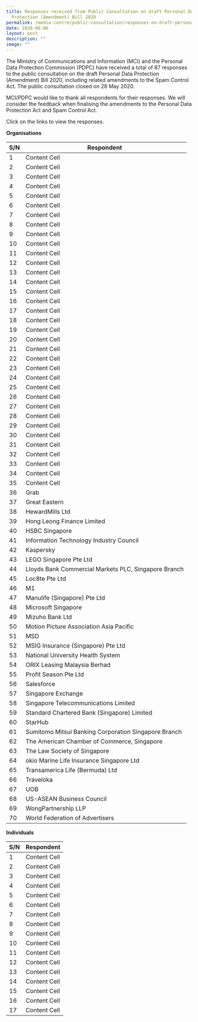 ```yaml
---
title: Responses received from Public Consultation on draft Personal Data
  Protection (Amendment) Bill 2020
permalink: /media-centre/public-consultation/responses-on-draft-personal-data-protection-amendment-bill/
date: 2020-06-06
layout: post
description: ""
image: ""
---
```

The Ministry of Communications and Information (MCI) and the Personal Data Protection Commission (PDPC) have received a total of 87 responses to the public consultation on the draft Personal Data Protection (Amendment) Bill 2020, including related amendments to the Spam Control Act. The public consultation closed on 28 May 2020.   
  
MCI/PDPC would like to thank all respondents for their responses. We will consider the feedback when finalising the amendments to the Personal Data Protection Act and Spam Control Act.   
  
Click on the links to view the responses.

**Organisations**

| S/N  | Respondent |
| ------------- | ------------- |
| 1  | Content Cell  |
| 2  | Content Cell  |
| 3  | Content Cell  |
| 4  | Content Cell  |
| 5  | Content Cell  |
| 6  | Content Cell  |
| 7  | Content Cell  |
| 8  | Content Cell  |
| 9  | Content Cell  |
| 10  | Content Cell  |
| 11  | Content Cell  |
| 12  | Content Cell  |
| 13  | Content Cell  |
| 14  | Content Cell  |
| 15  | Content Cell  |
| 16  | Content Cell  |
| 17  | Content Cell  |
| 18  | Content Cell  |
| 19  | Content Cell  |
| 20  | Content Cell  |
| 21  | Content Cell  |
| 22  | Content Cell  |
| 23  | Content Cell  |
| 24  | Content Cell  |
| 25  | Content Cell  |
| 26  | Content Cell  |
| 27  | Content Cell  |
| 28  | Content Cell  |
| 29  | Content Cell  |
| 30  | Content Cell  |
| 31  | Content Cell  |
| 32  | Content Cell  |
| 33  | Content Cell  |
| 34  | Content Cell  |
| 35  | Content Cell  |
| 36  | Grab  |
| 37  | Great Eastern  |
| 38  | HewardMills Ltd  |
| 39  | Hong Leong Finance Limited |
| 40  | HSBC Singapore  |
| 41  | Information Technology Industry Council  |
| 42  | Kaspersky  |
| 43  | LEGO Singapore Pte Ltd  |
| 44  | Lloyds Bank Commercial Markets PLC, Singapore Branch  |
| 45  | Loc8te Pte Ltd |
| 46 | M1  |
| 47  | Manulife (Singapore) Pte Ltd |
| 48  | Microsoft Singapore  |
| 49  | Mizuho Bank Ltd |
| 50  | Motion Picture Association Asia Pacific  |
| 51  | MSD |
| 52  | MSIG Insurance (Singapore) Pte Ltd  |
| 53  | National University Health System  |
| 54  | ORIX Leasing Malaysia Berhad  |
| 55  | Profit Season Pte Ltd  |
| 56  | Salesforce  |
| 57  | Singapore Exchange  |
| 58  | Singapore Telecommunications Limited  |
| 59  | Standard Chartered Bank (Singapore) Limited  |
| 60  | StarHub  |
| 61  | Sumitomo Mitsui Banking Corporation Singapore Branch  |
| 62  | The American Chamber of Commerce, Singapore  |
| 63  | The Law Society of Singapore  |
| 64  | okio Marine Life Insurance Singapore Ltd |
| 65  | Transamerica Life (Bermuda) Ltd  |
| 66 | Traveloka  |
| 67  | UOB |
| 68  | US-ASEAN Business Council  |
| 69  | WongPartnership LLP  |
| 70  | World Federation of Advertisers  |

**Individuals**

| S/N  | Respondent |
| ------------- | ------------- |
| 1  | Content Cell  |
| 2  | Content Cell  |
| 3  | Content Cell  |
| 4  | Content Cell  |
| 5  | Content Cell  |
| 6  | Content Cell  |
| 7  | Content Cell  |
| 8  | Content Cell  |
| 9  | Content Cell  |
| 10  | Content Cell  |
| 11  | Content Cell  |
| 12  | Content Cell  |
| 13  | Content Cell  |
| 14  | Content Cell  |
| 15  | Content Cell  |
| 16  | Content Cell  |
| 17  | Content Cell  |